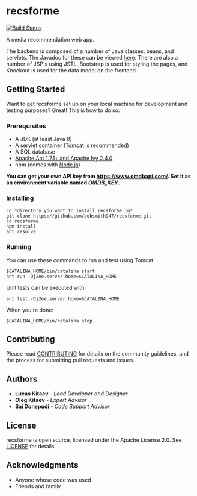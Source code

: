 # recsforme

[![Build Status](https://travis-ci.org/bobsmith947/recsforme.svg?branch=master)](https://travis-ci.org/bobsmith947/recsforme)

A media recommendation web app.

The backend is composed of a number of Java classes, beans, and servlets. The Javadoc for these can be viewed [here](http://recsfor.me/javadoc/). There are also a number of JSP's using JSTL. Bootstrap is used for styling the pages, and Knockout is used for the data model on the frontend.

## Getting Started

Want to get recsforme set up on your local machine for development and testing purposes? Great! This is how to do so:

### Prerequisites

* A JDK (at least Java 8)
* A servlet container ([Tomcat](https://tomcat.apache.org) is recommended)
* A SQL database
* [Apache Ant 1.7.1+ and Apache Ivy 2.4.0](https://ant.apache.org/)
* npm (comes with [Node.js](https://nodejs.org/en/download/))

**You can get your own API key from https://www.omdbapi.com/. Set it as an environment variable named *OMDB_KEY*.**

### Installing

    cd *directory you want to install recsforme in*
    git clone https://github.com/bobsmith947/recsforme.git
    cd recsforme
    npm install
    ant resolve

### Running

You can use these commands to run and test using Tomcat.

    $CATALINA_HOME/bin/catalina start
    ant run -Dj2ee.server.home=$CATALINA_HOME

Unit tests can be executed with:

    ant test -Dj2ee.server.home=$CATALINA_HOME

When you're done:

    $CATALINA_HOME/bin/catalina stop

## Contributing

Please read [CONTRIBUTING](./CONTRIBUTING.md) for details on the community guidelines, and the process for submitting pull requests and issues.

## Authors

* **Lucas Kitaev** - *Lead Developer and Designer*
* **Oleg Kitaev** - *Expert Advisor*
* **Sai Donepudi** - *Code Support Advisor*

## License

recsforme is open source, licensed under the Apache License 2.0. See [LICENSE](./LICENSE) for details.

## Acknowledgments

* Anyone whose code was used
* Friends and family
